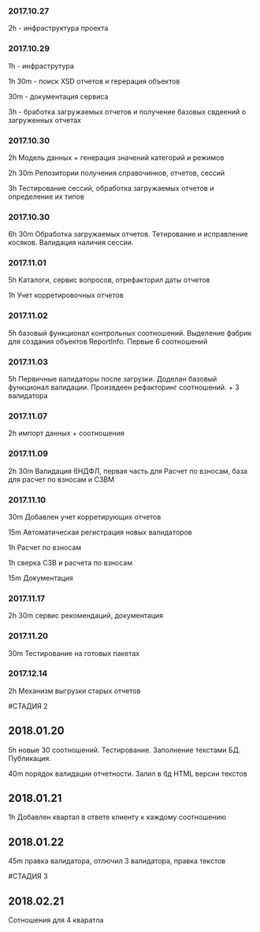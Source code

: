 ### 2017.10.27
2h - инфраструктура проекта

### 2017.10.29
1h - инфраструтура

1h 30m - поиск XSD отчетов и герерация объектов

30m - документация сервиса

3h - бработка загружаемых отчетов и получение базовых свдеений о загруженных отчетах

### 2017.10.30
2h Модель данных + генерация значений категорий и режимов

2h 30m Репозитории получения справочинков, отчетов, сессий

3h Тестирование сессий, обработка загружаемых отчетов и определение их типов

### 2017.10.30
6h 30m Обработка загружаемых отчетов. Тетирование и исправление косяков. Валидация наличия сессии.

### 2017.11.01
5h Каталоги, сервис вопросов, отрефакторил даты отчетов

1h Учет корретировочных отчетов

### 2017.11.02
5h базовый функционал контрольных соотношений. Выделение фабрик для создания объектов ReportInfo. Первые 6 соотношений

### 2017.11.03
5h Первичные валидаторы после загрузки. Доделан базовый функционал валидации. Произвдеен рефакторинг соотношений. + 3 валидатора

### 2017.11.07
2h импорт данных + соотношения

### 2017.11.09 
2h 30m Валидация 6НДФЛ, первая часть для Расчет по взносам, база для расчет по взносам и СЗВМ

### 2017.11.10
30m Добавлен учет корретирующих отчетов

15m Автоматическая регистрация новых валидаторов

1h Расчет по взносам

1h сверка СЗВ и расчета по взносам

15m Документация

### 2017.11.17
2h 30m сервис рекомендаций, документация

### 2017.11.20
30m Тестирование на готовых пакетах

### 2017.12.14
2h Механизм выгрузки старых отчетов


#СТАДИЯ 2
## 2018.01.20
5h новые 30 соотношений. Тестирование. Заполнение текстами БД. Публикация.

40m порядок валидации отчетности. Залил в бд HTML версии текстов

## 2018.01.21
1h Добавлен квартал в ответе клиенту к каждому соотношению

## 2018.01.22
45m правка валидатора, отлючил 3 валидатора, правка текстов


#СТАДИЯ 3
## 2018.02.21 
Сотношения для 4 кваратла

